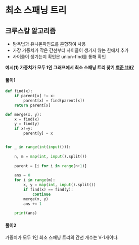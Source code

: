 # 최소 스패닝 트리
## 크루스칼 알고리즘
- 탐욕법과 유니온파인드를 혼합하여 사용
- 가장 가중치가 작은 간선부터 사이클이 생기지 않는 한에서 추가
- 사이클이 생기는지 확인은 union-find를 통해 확인

**예시(1) 가중치가 모두 1인 그래프에서 최소 스패닝 트리 찾기 [백준 1197](https://www.acmicpc.net/problem/1197)**
#### 풀이1
```python
def find(x):
    if parent[x] != x:
        parent[x] = find(parent[x])
    return parent[x]

def merge(x, y):
    x = find(x)
    y = find(y)
    if x!=y:
        parent[y] = x


for _ in range(int(input())):
    
    n, m = map(int, input().split())
    
    parent = [i for i in range(n+1)]
    
    ans = 0
    for i in range(m):
        x, y = map(int, input().split())
        if find(x) == find(y):
            continue
        merge(x, y)
        ans += 1
    
    print(ans)
```
#### 풀이2
가중치가 모두 1인 최소 스패닝 트리의 간선 개수는 V-1개이다.

